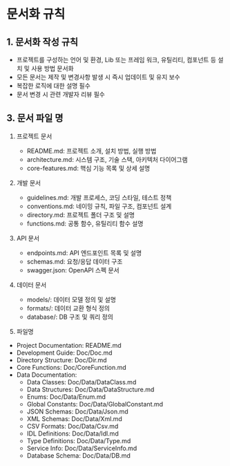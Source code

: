 # 문서화 규칙

## 1. 문서화 작성 규칙

- 프로젝트를 구성하는 언어 및 환경, Lib 또는 프레임 워크, 유틸리티, 컴포넌트 등 설치 및 사용 방법 문서화
- 모든 문서는 제작 및 변경사항 발생 시 즉시 업데이트 및 유지 보수
- 복잡한 로직에 대한 설명 필수
- 문서 변경 시 관련 개발자 리뷰 필수

## 3. 문서 파일 명

1. 프로젝트 문서
   - README.md: 프로젝트 소개, 설치 방법, 실행 방법
   - architecture.md: 시스템 구조, 기술 스택, 아키텍처 다이어그램
   - core-features.md: 핵심 기능 목록 및 상세 설명

2. 개발 문서
   - guidelines.md: 개발 프로세스, 코딩 스타일, 테스트 정책
   - conventions.md: 네이밍 규칙, 파일 구조, 컴포넌트 설계
   - directory.md: 프로젝트 폴더 구조 및 설명
   - functions.md: 공통 함수, 유틸리티 함수 설명

3. API 문서
   - endpoints.md: API 엔드포인트 목록 및 설명
   - schemas.md: 요청/응답 데이터 구조
   - swagger.json: OpenAPI 스펙 문서

4. 데이터 문서
   - models/: 데이터 모델 정의 및 설명
   - formats/: 데이터 교환 형식 정의
   - database/: DB 구조 및 쿼리 정의

5. 파일명
  - Project Documentation: README.md
  - Development Guide: Doc/Doc.md
  - Directory Structure: Doc/Dir.md
  - Core Functions: Doc/CoreFunction.md
  - Data Documentation:
    - Data Classes: Doc/Data/DataClass.md
    - Data Structures: Doc/Data/DataStructure.md
    - Enums: Doc/Data/Enum.md
    - Global Constants: Doc/Data/GlobalConstant.md
    - JSON Schemas: Doc/Data/Json.md
    - XML Schemas: Doc/Data/Xml.md
    - CSV Formats: Doc/Data/Csv.md
    - IDL Definitions: Doc/Data/Idl.md
    - Type Definitions: Doc/Data/Type.md
    - Service Info: Doc/Data/ServiceInfo.md
    - Database Schema: Doc/Data/DB.md


